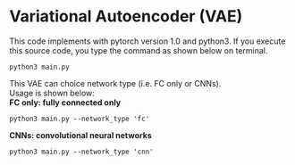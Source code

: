 # Variational Autoencoder (VAE)
This code implements with pytorch version 1.0 and python3.
If you execute this source code, you type the command as shown below on terminal.

```
python3 main.py
```
This VAE can choice network type (i.e. FC only or CNNs).<br>
Usage is shown below:<br>
**FC only: fully connected only**
```
python3 main.py --network_type 'fc'
```

**CNNs: convolutional neural networks**
```
python3 main.py --network_type 'cnn'
```